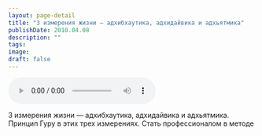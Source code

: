 ```yaml
---
layout: page-detail
title: "3 измерения жизни — адхибхаутика, адхидайвика и адхьятмика"
publishDate: 2010.04.08
description: ""
tags:
image:
draft: false
---
```


<audio title="2010.04.08 - 3 измерения жизни — адхибхаутика, адхидайвика и адхьятмика.mp3" src="/upload/iblock/e6f/e6f1af1bfc79a97e9bdfab333db43407.mp3" controls=""></audio>

 3 измерения жизни — адхибхаутика, адхидайвика и адхьятмика.  
 Принцип Гуру в этих трех измерениях. Стать профессионалом в методе   

  
